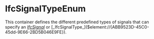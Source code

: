 IfcSignalTypeEnum
=================
This container defines the different predefined types of signals that can
specify an [_IfcSignal_]($element://{15911371-83A2-4660-B0A2-B479E9560615}) or
[_IfcSignalType_]($element://{ABB9523D-45C0-45dd-9E66-2BD5B046E9FE}).


